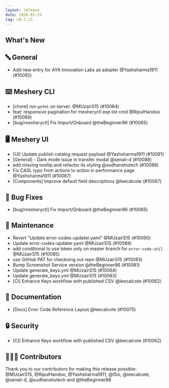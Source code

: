 ```yaml
---
layout: release
date: 2024-01-25
tag: v0.7.13
---
```


## What's New

## 🔤 General

- Add new entry for AYA Innovation Labs as adopter @Yashsharma1911 (#10092)

## ⌨️ Meshery CLI

- [chore] run `gofmt` on server. @MUzairS15 (#10084)
- feat: responsive pagination for mesheryctl exp list cmd @RipulHandoo (#10069)
- [bug/mesheryctl] Fix Import/Onboard @theBeginner86 (#10065)

## 🖥 Meshery UI

- [UI] Update publish catalog request payload @Yashsharma1911 (#10091)
- [General] - Dark mode issue in transfer modal @senali-d (#10088)
- add missing tooltip and refactor its styling @sudhanshutech (#10086)
- Fix CASL typo from actions to action in performance page @Yashsharma1911 (#10087)
- [Components] Improve default field descriptions @leecalcote (#10067)

## 🐛 Bug Fixes

- [bug/mesheryctl] Fix Import/Onboard @theBeginner86 (#10065)

## 🧰 Maintenance

- Revert "Update error-codes-updater.yaml" @MUzairS15 (#10090)
- Update error-codes-updater.yaml @MUzairS15 (#10089)
- add conditional to use token only on master branch for `error-code-util` @MUzairS15 (#10085)
- use GitHub PAT for checkoing out repo @MUzairS15 (#10083)
- Bump Screenshot Service version @theBeginner86 (#10081)
- Update generate_keys.yml @MUzairS15 (#10064)
- Update generate_keys.yml @MUzairS15 (#10063)
- [CI] Enhance Keys workflow with published CSV @leecalcote (#10062)

## 📖 Documentation

- [Docs] Error Code Reference Layout @leecalcote (#10075)

## 🔒 Security

- [CI] Enhance Keys workflow with published CSV @leecalcote (#10062)

## 👨🏽‍💻 Contributors

Thank you to our contributors for making this release possible:
@MUzairS15, @RipulHandoo, @Yashsharma1911, @l5io, @leecalcote, @senali-d, @sudhanshutech and @theBeginner86
